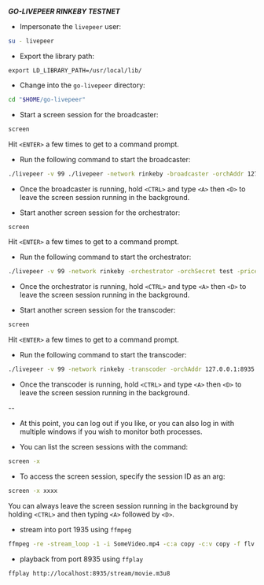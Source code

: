 ***GO-LIVEPEER RINKEBY TESTNET***

* Impersonate the `livepeer` user:

```bash
su - livepeer
```

* Export the library path:

```
export LD_LIBRARY_PATH=/usr/local/lib/
```

* Change into the `go-livepeer` directory:

```bash
cd "$HOME/go-livepeer"
```

* Start a screen session for the broadcaster:

```bash
screen
```

Hit `<ENTER>` a few times to get to a command prompt.

* Run the following command to start the broadcaster:

```bash
./livepeer -v 99 ./livepeer -network rinkeby -broadcaster -orchAddr 127.0.0.1:8935 -cliAddr 127.0.0.1:7936 -httpAddr 127.0.0.1:8936 -depositMultiplier 1
```

* Once the broadcaster is running, hold `<CTRL>` and type `<A>` then `<D>` to leave the screen session running in the background.

* Start another screen session for the orchestrator:

```bash
screen
```

Hit `<ENTER>` a few times to get to a command prompt.

* Run the following command to start the orchestrator:

```bash
./livepeer -v 99 -network rinkeby -orchestrator -orchSecret test -pricePerUnit 1 -initializeRound=true -serviceAddr=127.0.0.1:8935 -orchAddr 0.0.0.0:8935
```

* Once the orchestrator is running, hold `<CTRL>` and type `<A>` then `<D>` to leave the screen session running in the background.

* Start another screen session for the transcoder:

```bash
screen
```

Hit `<ENTER>` a few times to get to a command prompt.

* Run the following command to start the transcoder:

```bash
./livepeer -v 99 -network rinkeby -transcoder -orchAddr 127.0.0.1:8935 -orchSecret test -nvidia 0
```

* Once the transcoder is running, hold `<CTRL>` and type `<A>` then `<D>` to leave the screen session running in the background.

--

* At this point, you can log out if you like, or you can also log in with multiple windows if you wish to monitor both processes.

* You can list the screen sessions with the command:

```bash
screen -x
```

* To access the screen session, specify the session ID as an arg:

```bash
screen -x xxxx
```

You can always leave the screen session running in the background by holding `<CTRL>` and then typing `<A>` followed by `<D>`.

* stream into port 1935 using `ffmpeg`

```bash
ffmpeg -re -stream_loop -1 -i SomeVideo.mp4 -c:a copy -c:v copy -f flv rtmp://localhost:1935/movie
```

* playback from port 8935 using `ffplay`

```bash
ffplay http://localhost:8935/stream/movie.m3u8
```